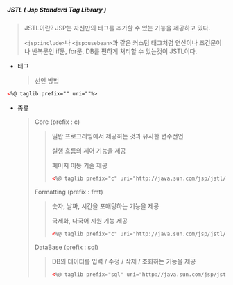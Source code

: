 ##### JSTL ( Jsp Standard Tag Library )

> JSTL이란? JSP는 자신만의 태그를 추가할 수 있는 기능을 제공하고 있다.
>
> `<jsp:include>`나 `<jsp:usebean>`과 같은 커스텀 태그처럼 연산이나 조건문이나 반복문인 if문, for문, DB를 편하게 처리할 수 있는것이 JSTL이다.



- 태그

  > 선언 방법

```html
<%@ taglib prefix="" uri=""%>
```



- 종류

  > Core (prefix : c)
  >
  > > 일반 프로그래밍에서 제공하는 것과 유사한 변수선언
  > >
  > > 실행 흐름의 제어 기능을 제공
  > >
  > > 페이지 이동 기술 제공
  > >
  > > ```html
  > > <%@ taglib prefix="c" uri="http://java.sun.com/jsp/jstl/core"%>
  > > ```
  >
  > Formatting (prefix : fmt)
  >
  > > 숫자, 날짜, 시간을 포매팅하는 기능을 제공
  > >
  > > 국제화, 다국어 지원 기능 제공
  > >
  > > ```html
  > > <%@ taglib prefix="c" uri="http://java.sun.com/jsp/jstl/core"%>
  > > ```
  >
  > DataBase (prefix : sql)
  >
  > > DB의 데이터를 입력 / 수정 / 삭제 / 조회하는 기능을 제공
  > >
  > > ```html
  > > <%@ taglib prefix="sql" uri="http://java.sun.com/jsp/jstl/sql"%>
  > > ```
  > >
  > > 



